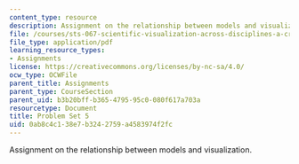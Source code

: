 ```yaml
---
content_type: resource
description: Assignment on the relationship between models and visualization.
file: /courses/sts-067-scientific-visualization-across-disciplines-a-critical-introduction-spring-2005/0ab8c4c138e7b3242759a4583974f2fc_pset5.pdf
file_type: application/pdf
learning_resource_types:
- Assignments
license: https://creativecommons.org/licenses/by-nc-sa/4.0/
ocw_type: OCWFile
parent_title: Assignments
parent_type: CourseSection
parent_uid: b3b20bff-b365-4795-95c0-080f617a703a
resourcetype: Document
title: Problem Set 5
uid: 0ab8c4c1-38e7-b324-2759-a4583974f2fc
---
```

Assignment on the relationship between models and visualization.